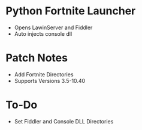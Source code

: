 # Python Fortnite Launcher 
- Opens LawinServer and Fiddler
- Auto injects console dll
# Patch Notes
- Add Fortnite Directories
- Supports Versions 3.5-10.40
# To-Do
- Set Fiddler and Console DLL Directories
